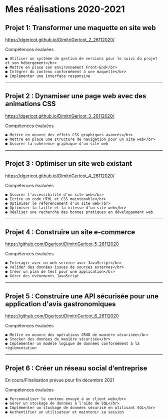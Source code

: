 # Mes réalisations 2020-2021

## Projet 1: Transformer une maquette en site web

https://dgericot.github.io/DimitriGericot_2_26112020/ 

 Compétences évaluées 
```
● Utiliser un système de gestion de versions pour le suivi du projet et son hébergement</br> 
● Mettre en place son environnement Front-End</br> 
● Intégrer du contenu conformément à une maquette</br>  
● Implémenter une interface responsive
```
***************************************************************************
## Projet 2 : Dynamiser une page web avec des animations CSS

https://dgericot.github.io/DimitriGericot_3_26112020/

 Compétences évaluées
```
● Mettre en oeuvre des effets CSS graphiques avancés</br>
● Mettre en place une structure de navigation pour un site web</br>
● Assurer la cohérence graphique d'un site web
```
***************************************************************************
## Projet 3 : Optimiser un site web existant

https://dgericot.github.io/DimitriGericot_4_26112020/ 

 Compétences évaluées
```
● Assurer l'accessibilité d'un site web</br>
● Écrire un code HTML et CSS maintenable</br>
● Optimiser le référencement d'un site web</br>
● Optimiser la taille et la vitesse d’un site web</br>
● Réaliser une recherche des bonnes pratiques en développement web
```
****************************************************************************
## Projet 4 : Construire un site e-commerce

https://github.com/Dgericot/DimitriGericot_5_26112020

 Compétences évaluées
```
● Interagir avec un web service avec JavaScript</br>
● Valider des données issues de sources externes</br>
● Créer un plan de test pour une application</br>
● Gérer des événements JavaScript
```
*****************************************************************************
## Projet 5 : Construire une API sécurisée pour une application d'avis gastronomiques

https://github.com/Dgericot/DimitriGericot_6_26112020

 Compétences évaluées 
```
● Mettre en oeuvre des opérations CRUD de manière sécurisée</br> 
● Stocker des données de manière sécurisée</br>  
● Implémenter un modèle logique de données conformément à la réglementation
```
*****************************************************************************
## Projet 6 : Créer un réseau social d’entreprise

En cours/Finalisation prévue pour fin décembre 2021

 Compétences évaluées 
```
● Personnaliser le contenu envoyé à un client web</br>
● Gérer un stockage de données à l'aide de SQL</br>
● Implémenter un stockage de données sécurisé en utilisant SQL</br>
● Authentifier un utilisateur et maintenir sa session
```